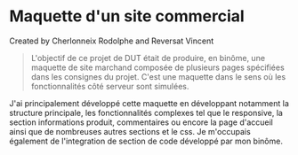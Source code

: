 # Maquette d'un site commercial
Created by Cherlonneix Rodolphe and Reversat Vincent

> L'objectif de ce projet de DUT était de produire, en binôme, une maquette de site marchand composée de plusieurs pages spécifiées dans les consignes du projet. C'est une maquette dans le sens où les fonctionnalités côté serveur sont simulées.

J'ai principalement développé cette maquette en développant notamment la structure principale, les fonctionnalités complexes tel que le responsive, la section informations produit, commentaires ou encore la page d'accueil ainsi que de nombreuses autres sections et le css.
Je m'occupais également de l'integration de section de code développé par mon binôme.
